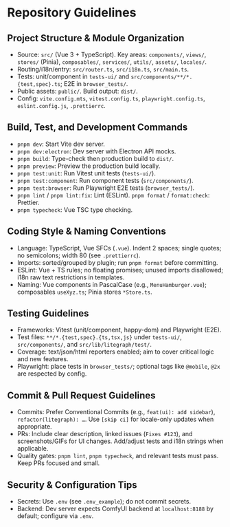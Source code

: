 # Repository Guidelines

## Project Structure & Module Organization
- Source: `src/` (Vue 3 + TypeScript). Key areas: `components/`, `views/`, `stores/` (Pinia), `composables/`, `services/`, `utils/`, `assets/`, `locales/`.
- Routing/i18n/entry: `src/router.ts`, `src/i18n.ts`, `src/main.ts`.
- Tests: unit/component in `tests-ui/` and `src/components/**/*.{test,spec}.ts`; E2E in `browser_tests/`.
- Public assets: `public/`. Build output: `dist/`.
- Config: `vite.config.mts`, `vitest.config.ts`, `playwright.config.ts`, `eslint.config.js`, `.prettierrc`.

## Build, Test, and Development Commands
- `pnpm dev`: Start Vite dev server.
- `pnpm dev:electron`: Dev server with Electron API mocks.
- `pnpm build`: Type-check then production build to `dist/`.
- `pnpm preview`: Preview the production build locally.
- `pnpm test:unit`: Run Vitest unit tests (`tests-ui/`).
- `pnpm test:component`: Run component tests (`src/components/`).
- `pnpm test:browser`: Run Playwright E2E tests (`browser_tests/`).
- `pnpm lint` / `pnpm lint:fix`: Lint (ESLint). `pnpm format` / `format:check`: Prettier.
- `pnpm typecheck`: Vue TSC type checking.

## Coding Style & Naming Conventions
- Language: TypeScript, Vue SFCs (`.vue`). Indent 2 spaces; single quotes; no semicolons; width 80 (see `.prettierrc`).
- Imports: sorted/grouped by plugin; run `pnpm format` before committing.
- ESLint: Vue + TS rules; no floating promises; unused imports disallowed; i18n raw text restrictions in templates.
- Naming: Vue components in PascalCase (e.g., `MenuHamburger.vue`); composables `useXyz.ts`; Pinia stores `*Store.ts`.

## Testing Guidelines
- Frameworks: Vitest (unit/component, happy-dom) and Playwright (E2E).
- Test files: `**/*.{test,spec}.{ts,tsx,js}` under `tests-ui/`, `src/components/`, and `src/lib/litegraph/test/`.
- Coverage: text/json/html reporters enabled; aim to cover critical logic and new features.
- Playwright: place tests in `browser_tests/`; optional tags like `@mobile`, `@2x` are respected by config.

## Commit & Pull Request Guidelines
- Commits: Prefer Conventional Commits (e.g., `feat(ui): add sidebar`), `refactor(litegraph): …`. Use `[skip ci]` for locale-only updates when appropriate.
- PRs: Include clear description, linked issues (`Fixes #123`), and screenshots/GIFs for UI changes. Add/adjust tests and i18n strings when applicable.
- Quality gates: `pnpm lint`, `pnpm typecheck`, and relevant tests must pass. Keep PRs focused and small.

## Security & Configuration Tips
- Secrets: Use `.env` (see `.env_example`); do not commit secrets.
- Backend: Dev server expects ComfyUI backend at `localhost:8188` by default; configure via `.env`.
